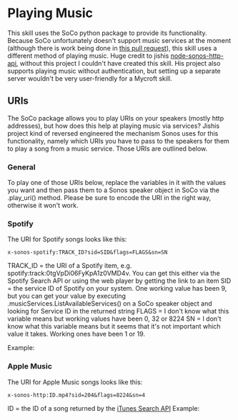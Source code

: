 # Playing Music
This skill uses the SoCo python package to provide its functionality. Because SoCo unfortunately doesn't support music services at the moment (although there is work being done in [this pull request](https://github.com/SoCo/SoCo/pull/763)), this skill uses a different method of playing music. Huge credit to jishis [node-sonos-http-api](https://github.com/jishi/node-sonos-http-api), without this project I couldn't have created this skill. His project also supports playing music without authentication, but setting up a separate server wouldn't be very user-friendly for a Mycroft skill.

## URIs
The SoCo package allows you to play URIs on your speakers (mostly http addresses), but how does this help at playing music via services? Jishis project kind of reversed engineered the mechanism Sonos uses for this functionality, namely which URIs you have to pass to the speakers for them to play a song from a music service. Those URIs are outlined below.

### General
To play one of those URIs below, replace the variables in it with the values you want and then pass them to a Sonos speaker object in SoCo via the .play_uri() method. Please be sure to encode the URI in the right way, otherwise it won't work.

### Spotify
The URI for Spotify songs looks like this:
```
x-sonos-spotify:TRACK_ID?sid=SID&flags=FLAGS&sn=SN
```
TRACK_ID = the URI of a Spotify item, e.g. spotify:track:0tgVpDi06FyKpA1z0VMD4v. You can get this either via the Spotify Search API or using the web player by getting the link to an item
SID = the service ID of Spotify on your system. One working value has been 9, but you can get your value by executing .musicServices.ListAvailableServices() on a SoCo speaker object and looking for Service ID in the returned string
FLAGS = I don't know what this variable means but working values have been 0, 32 or 8224
SN = I don't know what this variable means but it seems that it's not important which value it takes. Working ones have been 1 or 19.

Example:

### Apple Music
The URI for Apple Music songs looks like this:
```
x-sonos-http:ID.mp4?sid=204&flags=8224&sn=4
```
ID = the ID of a song returned by the [iTunes Search API](https://affiliate.itunes.apple.com/resources/documentation/itunes-store-web-service-search-api/)
Example:
